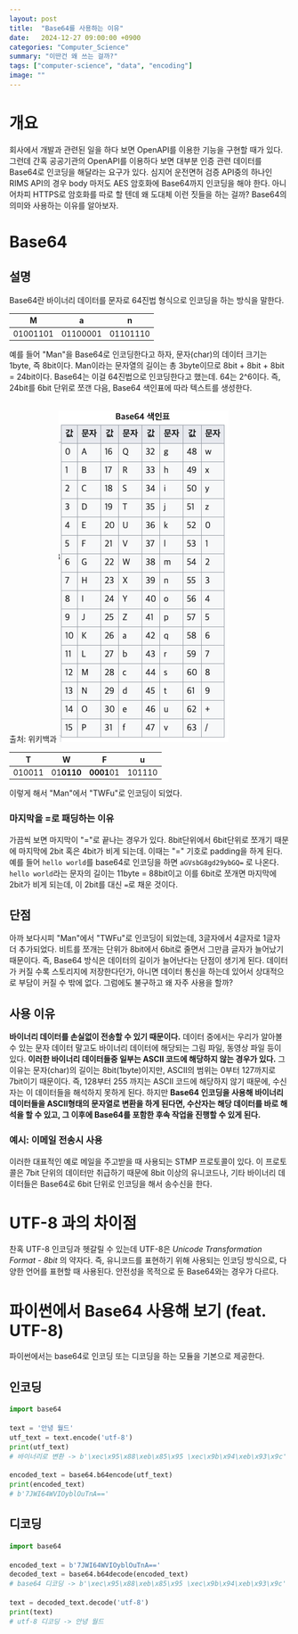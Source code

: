```yaml
---
layout: post
title:  "Base64를 사용하는 이유"
date:   2024-12-27 09:00:00 +0900
categories: "Computer_Science"
summary: "이딴건 왜 쓰는 걸까?"
tags: ["computer-science", "data", "encoding"]
image: ""
---
```


# 개요

회사에서 개발과 관련된 일을 하다 보면 OpenAPI를 이용한 기능을 구현할 때가 있다. 그런데 간혹 공공기관의 OpenAPI를 이용하다 보면 대부분 인증 관련 데이터를 Base64로 인코딩을 해달라는 요구가 있다. 심지어 운전면허 검증 API중의 하나인 RIMS API의 경우 body 마저도 AES 암호화에 Base64까지 인코딩을 해야 한다. 아니 어차피 HTTPS로 암호화를 따로 할 텐데 왜 도대체 이런 짓들을 하는 걸까? Base64의 의미와 사용하는 이유를 알아보자.

# Base64

## 설명

Base64란 바이너리 데이터를 문자로 64진법 형식으로 인코딩을 하는 방식을 말한다.

|M|a|n|
|--|--|--|
|01001101|01100001|01101110|

예를 들어 "Man"을 Base64로 인코딩한다고 하자, 문자(char)의 데이터 크기는 1byte, 즉 8bit이다. Man이라는 문자열의 길이는 총 3byte이므로 8bit + 8bit + 8bit = 24bit이다. Base64는 이걸 64진법으로 인코딩한다고 했는데. 64는 2^6이다. 즉, 24bit를 6bit 단위로 쪼갠 다음, Base64 색인표에 따라 텍스트를 생성한다.<br><br>

출처: 위키백과
![base64-index](/assets/img/20241227/base64-index.png)


|T|W|F|u|
|--|--|--|--|
|010011|01**0110**|**0001**01|101110|

이렇게 해서 "Man"에서 "TWFu"로 인코딩이 되었다. 

### 마지막을 =로 패딩하는 이유

가끔씩 보면 마지막이 "="로 끝나는 경우가 있다. 8bit단위에서 6bit단위로 쪼개기 때문에 마지막에 2bit 혹은 4bit가 비게 되는데. 이때는 "=" 기호로 padding을 하게 된다. 예를 들어 `hello world`를 base64로 인코딩을 하면 `aGVsbG8gd29ybGQ=` 로 나온다. `hello world`라는 문자의 길이는 11byte = 88bit이고 이를 6bit로 쪼개면 마지막에 2bit가 비게 되는데, 이 2bit를 대신 `=`로 채운 것이다.


## 단점

아까 보다시피 "Man"에서 "TWFu"로 인코딩이 되었는데, 3글자에서 4글자로 1글자 더 추가되었다. 비트를 쪼개는 단위가 8bit에서 6bit로 줄면서 그만큼 글자가 늘어났기 때문이다. 즉, Base64 방식은 데이터의 길이가 늘어난다는 단점이 생기게 된다. 데이터가 커질 수록 스토리지에 저장한다던가, 아니면 데이터 통신을 하는데 있어서 상대적으로 부담이 커질 수 밖에 없다. 그럼에도 불구하고 왜 자주 사용을 할까?

## 사용 이유

**바이너리 데이터를 손실없이 전송할 수 있기 때문이다.** 데이터 중에서는 우리가 알아볼 수 있는 문자 데이터 말고도 바이너리 데이터에 해당되는 그림 파일, 동영상 파일 등이 있다. **이러한 바이너리 데이터들중 일부는 ASCII 코드에 해당하지 않는 경우가 있다.** 그 이유는 문자(char)의 길이는 8bit(1byte)이지만, ASCII의 범위는 0부터 127까지로 7bit이기 때문이다. 즉, 128부터 255 까지는 ASCII 코드에 해당하지 않기 때문에, 수신자는 이 데이터들을 해석하지 못하게 된다. 하지만 **Base64 인코딩을 사용해 바이너리 데이터들을 ASCII형태의 문자열로 변환을 하게 된다면, 수산자는 해당 데이터를 바로 해석을 할 수 있고, 그 이후에 Base64를 포함한 후속 작업을 진행할 수 있게 된다.**

### 예시: 이메일 전송시 사용

이러한 대표적인 예로 메일을 주고받을 때 사용되는 STMP 프로토콜이 있다. 이 프로토콜은 7bit 단위의 데이터만 취급하기 때문에 8bit 이상의 유니코드나, 기타 바이너리 데이터들은 Base64로 6bit 단위로 인코딩을 해서 송수신을 한다.



# UTF-8 과의 차이점

찬혹 UTF-8 인코딩과 헷갈릴 수 있는데 UTF-8은 _Unicode Transformation Format - 8bit_ 의 약자다. 즉, 유니코드를 표현하기 위해 사용되는 인코딩 방식으로, 다양한 언어를 표현할 때 사용된다. 안전성을 목적으로 둔 Base64와는 경우가 다르다.

# 파이썬에서 Base64 사용해 보기 (feat. UTF-8)

파이썬에서는 base64로 인코딩 또는 디코딩을 하는 모듈을 기본으로 제공한다.

## 인코딩

```python
import base64

text = '안녕 월드'
utf_text = text.encode('utf-8')
print(utf_text)
# 바이너리로 변환 -> b'\xec\x95\x88\xeb\x85\x95 \xec\x9b\x94\xeb\x93\x9c'

encoded_text = base64.b64encode(utf_text)
print(encoded_text)
# b'7JWI64WVIOyblOuTnA=='
```

## 디코딩

```python
import base64

encoded_text = b'7JWI64WVIOyblOuTnA=='
decoded_text = base64.b64decode(encoded_text)
# base64 디코딩 -> b'\xec\x95\x88\xeb\x85\x95 \xec\x9b\x94\xeb\x93\x9c'

text = decoded_text.decode('utf-8')
print(text)
# utf-8 디코딩 -> 안녕 월드
```
